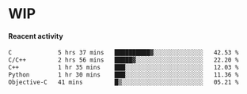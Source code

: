 # WIP

#### Reacent activity
<!--START_SECTION:waka-->

```txt
C             5 hrs 37 mins   ██████████▓░░░░░░░░░░░░░░   42.53 %
C/C++         2 hrs 56 mins   █████▓░░░░░░░░░░░░░░░░░░░   22.20 %
C++           1 hr 35 mins    ███░░░░░░░░░░░░░░░░░░░░░░   12.03 %
Python        1 hr 30 mins    ███░░░░░░░░░░░░░░░░░░░░░░   11.36 %
Objective-C   41 mins         █▒░░░░░░░░░░░░░░░░░░░░░░░   05.21 %
```

<!--END_SECTION:waka--> 
